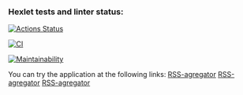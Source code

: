 ### Hexlet tests and linter status:

[![Actions Status](https://github.com/DaniilStr/frontend-project-lvl3/workflows/hexlet-check/badge.svg)](https://github.com/DaniilStr/frontend-project-lvl3/actions)

[![CI](https://github.com/DaniilStr/frontend-project-lvl3/workflows/CI/badge.svg)](https://github.com/DaniilStr/frontend-project-lvl3/actions)

[![Maintainability](https://api.codeclimate.com/v1/badges/f5e64f9e3832e318a055/maintainability)](https://codeclimate.com/github/DaniilStr/frontend-project-lvl3/maintainability)

<p>
You can try the application at the following links:
<a href="https://rag.vercel.app/">RSS-agregator</a>
<a href="rss-agregator-daniilstr.vercel.app/">RSS-agregator</a>
<a href="https://rss-agregator-git-main-daniilstr.vercel.app/">RSS-agregator</a>
</p>
